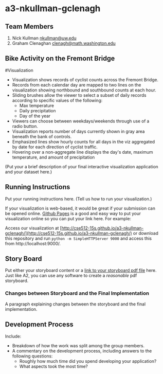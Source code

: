 a3-nkullman-gclenagh
===============

## Team Members

1. Nick Kullman nkullman@uw.edu
2. Graham Clenaghan clenagh@math.washington.edu

## Bike Activity on the Fremont Bridge

#Visualization
- Visualization shows records of cyclist counts across the Fremont Bridge.
- Records from each calendar day are mapped to two lines on the visualization showing northbound and southbound counts at each hour.
- Sliding brushes allow the viewer to select a subset of daily records according to specific values of the following:
  - Max temperature
  - Daily precipitation
  - Day of the year
- Viewers can choose between weekdays/weekends through use of a radio button.
- Visualization reports number of days currently shown in gray area beneath the bank of controls.
- Emphasized lines show hourly counts for all days in the viz aggregated by date for each direction of cyclist traffic.
- Hovering over a non-aggregate line displays the day's date, maximum temperature, and amount of precipitation
 
(Put your a brief description of your final interactive visualization application and your dataset here.)


## Running Instructions

Put your running instructions here. (Tell us how to run your visualization.) 

If your visualization is web-based,  it would be great if your submission can be opened online. [Github Pages](http://pages.github.com/) is a good and easy way to put your visualization online so you can put your link here.  For example:

Access our visualization at [http://cse512-15s.github.io/a3-nkullman-gclenagh/](http://cse512-15s.github.io/a3-nkullman-gclenagh/) or download this repository and run `python -m SimpleHTTPServer 9000` and access this from http://localhost:9000/.

## Story Board

Put either your storyboard content or a [link to your storyboard pdf file](storyboard.pdf?raw=true) here. Just like A2, you can use any software to create a *reasonable* pdf storyboard.


### Changes between Storyboard and the Final Implementation

A paragraph explaining changes between the storyboard and the final implementation.


## Development Process

Include:
- Breakdown of how the work was split among the group members. 
- A commentary on the development process, including answers to the following questions: 
  - Roughly how much time did you spend developing your application?
  - What aspects took the most time?